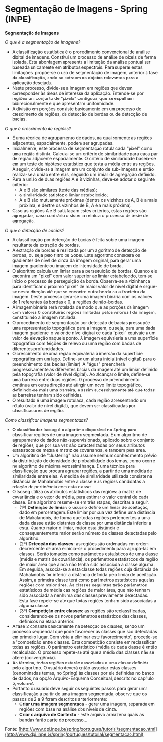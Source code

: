 # Segmentação de Imagens - Spring (INPE)

**Segmentação de Imagens**  
  
_O que é a segmentação de Imagens?_  
  

*   A classificação estatística é o procedimento convencional de análise digital de imagens. Constitui um processo de análise de pixels de forma isolada. Esta abordagem apresenta a limitação da análise pontual ser baseada unicamente em atributos espectrais. Para superar estas limitações, propõe-se o uso de segmentação de imagem, anterior à fase de classificação, onde se extraem os objetos relevantes para a aplicação desejada.
*   Neste processo, divide-se a imagem em regiões que devem corresponder às áreas de interesse da aplicação. Entende-se por regiões um conjunto de "pixels" contíguos, que se espalham bidirecionalmente e que apresentam uniformidade.
*   A divisão em porções consiste basicamente em um processo de crescimento de regiões, de detecção de bordas ou de detecção de bacias.

_O que é crescimento de regiões?_  
  

*   É uma técnica de agrupamento de dados, na qual somente as regiões adjacentes, espacialmente, podem ser agrupadas.
*   Inicialmente, este processo de segmentação rotula cada "pixel" como uma região distinta. Calcula-se um critério de similaridade para cada par de região adjacente espacialmente. O critério de similaridade baseia-se em um teste de hipótese estatístico que testa a média entre as regiões. A seguir, divide-se a imagem em um conjunto de sub-imagens e então realiza-se a união entre elas, segundo um limiar de agregação definido.
*   Para a união de duas regiões A e B vizinhas, deve-se adotar o seguinte critério:
    *   A e B são similares (teste das médias);
    *   a similaridade satisfaz o limiar estabelecido;
    *   A e B são mutuamente próximas (dentre os vizinhos de A, B é a mais próxima, e dentre os vizinhos de B, A é a mais próxima).
*   Caso as regiões A e B satisfaçam estes critérios, estas regiões são agregadas, caso contrário o sistema reinicia o processo de teste de agregação.

_O que é detecção de bacias?_  
  

*   A classificação por detecção de bacias é feita sobre uma imagem resultante da extração de bordas.
*   A extração de bordas é realizada por um algoritmo de detecção de bordas, ou seja pelo filtro de Sobel. Este algoritmo considera os gradientes de nível de cinza da imagem original, para gerar uma imagem gradiente ou imagem de intensidade de borda.
*   O algoritmo calcula um limiar para a perseguição de bordas. Quando ele encontra um "pixel" com valor superior ao limiar estabelecido, tem-se início o processo de perseguição da borda. Observa-se a vizinhança para identificar o próximo "pixel" de maior valor de nível digital e segue-se nesta direção até que se encontre outra borda ou a fronteira da imagem. Deste processo gera-se uma imagem binária com os valores de 1 referentes às bordas e 0, a regiões de não-bordas.
*   A imagem binária será rotulada de modo que as porções da imagem com valores 0 constituirão regiões limitadas pelos valores 1 da imagem, constituindo a imagem rotulada.
*   O procedimento de segmentação por detecção de bacias pressupõe uma representação topográfica para a imagem, ou seja, para uma dada imagem gradiente, o valor de nível digital de cada "pixel" equivale a um valor de elevação naquele ponto. A imagem equivaleria a uma superfície topográfica com feições de relevo ou uma região com bacias de diferentes profundidades.
*   O crescimento de uma região equivaleria à imersão da superfície topográfica em um lago. Define-se um altura inicial (nível digital) para o preenchimento das bacias (limiar). A "água" preencherá progressivamente as diferentes bacias da imagem até um limiar definido pela topografia (valor de nível digital). Ao alcançar o limite, define-se uma barreira entre duas regiões. O processo de preenchimento continua em outra direção até atingir um novo limite topográfico, definindo-se mais uma barreira, e assim sucessivamente até que todas as barreiras tenham sido definidas.
*   O resultado é uma imagem rotulada, cada região apresentando um rótulo (valor de nível digital), que devem ser classificadas por classificadores de região.

_Como classificar imagens segmentadas?_  
  

*   O classificador Isoseg é o algoritmo disponível no Spring para classificar regiões de uma imagem segmentada. É um algoritmo de agrupamento de dados não-supervisionado, aplicado sobre o conjunto de regiões, que por sua vez são caracterizadas por seus atributos estatísticos de média e matriz de covariância, e também pela área.
*   Um algoritmo de "clustering" não assume nenhum conhecimento prévio da distribuição de densidade de probabilidade dos temas, como ocorre no algoritmo de máxima verossimilhança. É uma técnica para classificação que procura agrupar regiões, a partir de uma medida de similaridade entre elas. A medida de similaridade utilizada consiste na distância de Mahalanobis entre a classe e as regiões candidatas a relação de pertinência com esta classe.
*   O Isoseg utiliza os atributos estatísticos das regiões: a matriz de covariância e o vetor de média, para estimar o valor central de cada classe. Este algoritmo resume-se em três etapas, descritas a seguir.
    *   (1ª) **Definição do limiar**: o usuário define um limiar de aceitação, dado em percentagem. Este limiar por sua vez define uma distância de Mahalanobis, de forma que todas regiões pertencentes a uma dada classe estão distantes da classe por uma distância inferior a esta. Quanto maior o limiar, maior esta distância e consequentemente maior será o número de classes detectadas pelo algoritmo.
    *   (2ª) **Detecção das classes**: as regiões são ordenadas em ordem decrescente de área e inicia-se o procedimento para agrupá-las em classes. Serão tomados como parâmetros estatísticos de uma classe (média e matriz de covariância), os parâmetros estatísticos da região de maior área que ainda não tenha sido associada a classe alguma. Em seguida, associa-se a esta classe todas regiões cuja distância de Mahalanobis for inferior a distância definida pelo limiar de aceitação. Assim, a primeira classe terá como parâmetros estatísticos aquelas regiões com maior área. As classes seguintes terão parâmetros estatísticos de média das regiões de maior área, que não tenham sido associada a nenhuma das classes previamente detectadas. Esta fase repete-se até que todas regiões tenham sido associadas a alguma classe.
    *   (3ª) **Competição entre classes**: as regiões são reclassificadas, considerando-se os novos parâmetros estatísticos das classes, definidos na etapa anterior.
*   A fase 2 consiste basicamente na detecção de classes, sendo um processo seqüencial que pode favorecer as classes que são detectadas em primeiro lugar. Com vista a eliminar este favorecimento", procede-se a "competição entre classes. Esta competição consiste em reclassificar todas as regiões. O parâmetro estatístico (média de cada classe é então recalculado. O processo repete-se até que a média das classes não se altere (convergência).
*   Ao término, todas regiões estarão associadas a uma classe definida pelo algoritmo. O usuário deverá então associar estas classes (denominadas temas, no Spring) às classes por ele definidas no banco de dados, na opção Arquivo-Esquema Conceitual, descrito no capítulo 5, volume1.
*   Portanto o usuário deve seguir os seguintes passos para gerar uma classificação a partir de uma imagem segmentada, observe que os passos de 2 a 9 foram descritos anteriormente:
    *   **Criar uma imagem segmentada** - gerar uma imagem, separada em regiões com base na análise dos níveis de cinza.
    *   **Criar o arquivo de Contexto** - este arquivo armazena quais as bandas farão parte do processo...

Fonte: [http://www.dpi.inpe.br/spring/portugues/tutorial/segmentacao.html](http://www.dpi.inpe.br/spring/portugues/tutorial/segmentacao.html)

